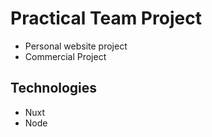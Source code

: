 # Practical Team Project
- Personal website project
- Commercial Project

## Technologies
- Nuxt
- Node
